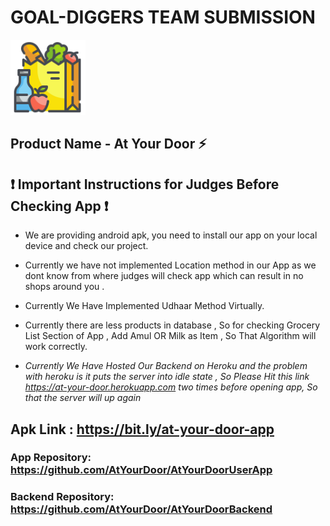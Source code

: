 # GOAL-DIGGERS TEAM SUBMISSION

<img src="https://raw.githubusercontent.com/AtYourDoor/At-Your-Door-Submission/main/grocery.png" width="120" height="120">

## Product Name - At Your Door :zap:

## :exclamation: Important Instructions for Judges Before Checking App :exclamation:

- We are providing android apk, you need to install our app on your local device and check our project.

- Currently we have not implemented Location method in our App as we dont know from where judges will check app which can result in no shops around you .

- Currently We Have Implemented Udhaar Method Virtually.

- Currently there are less products in database , So for checking Grocery List Section of App , Add Amul OR Milk as Item , So That Algorithm will work correctly.

- _Currently We Have Hosted Our Backend on Heroku and the problem with heroku is it puts the server into idle state , So Please Hit this link <https://at-your-door.herokuapp.com> two times before opening app, So that the server will up again_

## Apk Link : <https://bit.ly/at-your-door-app>

### App Repository: <https://github.com/AtYourDoor/AtYourDoorUserApp>

### Backend Repository: <https://github.com/AtYourDoor/AtYourDoorBackend>
